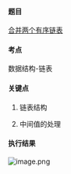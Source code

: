 #### 题目

[合并两个有序链表](https://leetcode-cn.com/problems/merge-two-sorted-lists/)

#### 考点

数据结构-链表

#### 关键点

1. 链表结构

2. 中间值的处理

#### 执行结果

![image.png](https://pic.leetcode-cn.com/1651050878-uguQid-image.png)